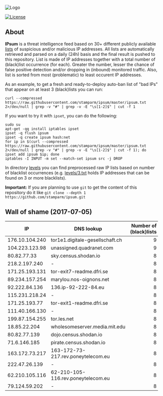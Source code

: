 ![Logo](logo.png)

[![License](https://img.shields.io/badge/license-Public_domain-red.svg)](https://wiki.creativecommons.org/wiki/Public_domain)

About
----

**IPsum** is a threat intelligence feed based on 30+ different publicly available [lists](https://github.com/stamparm/maltrail) of suspicious and/or malicious IP addresses. All lists are automatically retrieved and parsed on a daily (24h) basis and the final result is pushed to this repository. List is made of IP addresses together with a total number of (black)list occurrence (for each). Greater the number, lesser the chance of false positive detection and/or dropping in (inbound) monitored traffic. Also, list is sorted from most (problematic) to least occurent IP addresses.

As an example, to get a fresh and ready-to-deploy auto-ban list of "bad IPs" that appear on at least 3 (black)lists you can run:

```
curl --compressed https://raw.githubusercontent.com/stamparm/ipsum/master/ipsum.txt 2>/dev/null | grep -v "#" | grep -v -E "\s[1-2]$" | cut -f 1
```

If you want to try it with `ipset`, you can do the following:

```
sudo su
apt-get -qq install iptables ipset
ipset -q flush ipsum
ipset -q create ipsum hash:net
for ip in $(curl --compressed https://raw.githubusercontent.com/stamparm/ipsum/master/ipsum.txt 2>/dev/null | grep -v "#" | grep -v -E "\s[1-2]$" | cut -f 1); do ipset add ipsum $ip; done
iptables -I INPUT -m set --match-set ipsum src -j DROP
```

In directory [levels](levels) you can find preprocessed raw IP lists based on number of blacklist occurrences (e.g. [levels/3.txt](levels/3.txt) holds IP addresses that can be found on 3 or more blacklists).

**Important:** If you are planning to use `git` to get the content of this repository do it like `git clone --depth 1 https://github.com/stamparm/ipsum.git`

Wall of shame (2017-07-05)
----

|IP|DNS lookup|Number of (black)lists|
|---|---|--:|
176.10.104.240|tor1e1.digitale-gesellschaft.ch|9
104.223.123.98|unassigned.quadranet.com|9
80.82.77.33|sky.census.shodan.io|8
218.2.197.240|-|8
171.25.193.131|tor-exit7-readme.dfri.se|8
89.234.157.254|marylou.nos-oignons.net|8
92.222.84.136|136.ip-92-222-84.eu|8
115.231.218.24|-|8
171.25.193.77|tor-exit1-readme.dfri.se|8
111.40.166.130|-|8
199.87.154.255|tor.les.net|8
18.85.22.204|wholesomeserver.media.mit.edu|8
80.82.77.139|dojo.census.shodan.io|8
71.6.146.185|pirate.census.shodan.io|8
163.172.73.217|163-172-73-217.rev.poneytelecom.eu|8
222.47.26.139|-|8
62.210.105.116|62-210-105-116.rev.poneytelecom.eu|8
79.124.59.202|-|8
